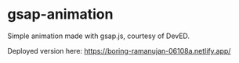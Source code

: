 # gsap-animation

Simple animation made with gsap.js, courtesy of DevED.

Deployed version here: https://boring-ramanujan-06108a.netlify.app/
